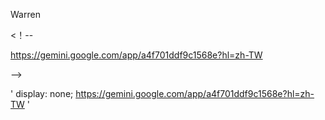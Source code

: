 

Warren

<！--

https://gemini.google.com/app/a4f701ddf9c1568e?hl=zh-TW

-->

<!--
https://gemini.google.com/app/a4f701ddf9c1568e?hl=zh-TW
-->
'
display: none;
https://gemini.google.com/app/a4f701ddf9c1568e?hl=zh-TW
'
